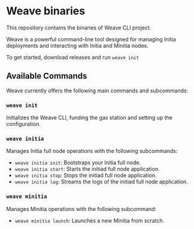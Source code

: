 # Weave binaries

This repository contains the binaries of Weave CLI project.

Weave is a powerful command-line tool designed for managing Initia deployments and interacting with Initia and Minitia nodes.

To get started, download releases and run `weave init`

## Available Commands

Weave currently offers the following main commands and subcommands:

### `weave init`

Initializes the Weave CLI, funding the gas station and setting up the configuration.

### `weave initia`

Manages Initia full node operations with the following subcommands:

- `weave initia init`: Bootstraps your Initia full node.
- `weave initia start`: Starts the initiad full node application.
- `weave initia stop`: Stops the initiad full node application.
- `weave initia log`: Streams the logs of the initiad full node application.

### `weave minitia`

Manages Minitia operations with the following subcommand:

- `weave minitia launch`: Launches a new Minitia from scratch.
